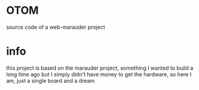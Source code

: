 # OTOM
source code of a web-marauder project
# info
this project is based on the marauder project, something I wanted to build a long time ago but I simply didn't have money to get the hardware, so here I am, just a single board and a dream
